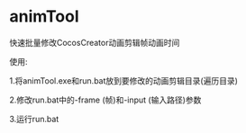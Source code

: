 # animTool
快速批量修改CocosCreator动画剪辑帧动画时间

使用:

1.将animTool.exe和run.bat放到要修改的动画剪辑目录(遍历目录)

2.修改run.bat中的-frame (帧)和-input (输入路径)参数

3.运行run.bat
